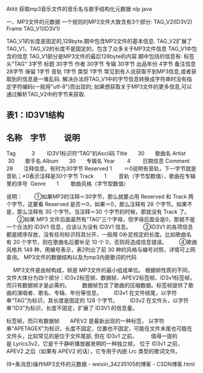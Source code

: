 Atitit 获取mp3音乐文件的音乐名与歌手结构化元数据 nlp java 


一、MP3文件的元数据
一个规则的MP3文件大致含有3个部分:
TAG_V2(ID3V2)
Frame
TAG_V1(ID3V1)

TAG_V1的长度是固定的,128byte.期中包含MP3文件的基本信息.
TAG_V2扩展了TAG_V1，TAG_V2的长度不是固定的，包含了众多关于MP3文件信息
TAG_V1中包含的信息
TAG_V1部分是MP3文件的最后128byte的内容.期中包括的信息有:
标签头"TAG" 3字节
标题 30字节
作者 30字节
专辑 30字节
出品年份 4字节
备注信息 28字节
保留 1字节
音轨 1字节
类型 1字节
常见到有人说获取不到MP3信息,或者获取到的信息是一堆乱码.
解决办法将TAG_V1中的字节信息转换成字符串时没有指定字符编码(一般用"utf-8")而出现的;
如果想获取关于MP3文件的更多信息,可以通过解析TAG_V2中的字节来获取.

表1：ID3V1结构
--------------------------------------------------------------------
名称　字节 　　说明
--------------------------------------------------------------------
Tag　　　3 　　ID3V1标识符“TAG”的Ascii码
Title　　30　　歌曲名
Artist　 30　　歌手名
Album　　30　　专辑名
Year　　 4 　　日期信息
Comment　28　　注释信息，有时为30字节
Reserved 1 　　＝0说明有音轨，下一字节就是音轨；≠0表示注释是30个字节
Track　　1 　　音轨（字节型数值），歌曲在专辑里的序号 
Genre　　1 　　歌曲风格（字节型数值）

说明：
　　①如果MP3的注释＝30字节，那么就要占用 Reserved 和 Track 两个字节，这要看 Reserved 是否＝0，如果＝0，那么注释有 28 个字节。如果不是，那么注释有 30 个字节。当注释＝30 个字节的时候，那就没有 Track 了。
　　②如果 MP3 文件后面虽然有“TAG”三个字母，但字母后面全是0，那就不是一个合法的 ID3V1 信息，应该认为没有 ID3V1 信息。
　　③ID3V1 的各项信息都是顺序存放，没有任何标识将其分开，一般用 0补足规定的长度。比如歌曲名有 20 个字节，则在歌曲名后要补足 10 个 0，否则将造成信息错误。
　　④歌曲风格共 148 种，用编号表示，表2列出了前 30 种的风格与编号对照，详情可上网查询。
MP3文件的数据结构以及为mp3内嵌歌词的代码

　
MP3文件是由帧构成，帧是 MP3文件的最小组成单位。
根据帧性质的不同，文件大体分为四个部分：ID3v2标签帧、数据帧、APEV2标签帧、ID3v1标签帧，而只有数据帧才是必需的。
　　数据帧包含了歌曲的压缩数据。标签帧提供了歌曲的演唱者、歌名、专辑、年份等信息。
　　ID3v1 在文件结尾，以字符串“TAG”为标识，其长度是固定的 128 个字节。
　　ID3v2 在文件头，以字符串“ID3”为标识，长度不固定，扩展了 ID3V1 的信息量。

标签帧，而只有数据帧　　APEV2 是最新出现的一种标签，
以字符串“APETAGEX”为标识，长度不固定，位置也不固定，可能在文件末尾也可能在文件头，比较常见的是位于文件尾部, 但在 ID3v1 之前。
　
　值得一提的是 Lyrics3v2，它是千千静听播放器发明的一种独立帧，
位于 ID3v1 之前，APEV2 之后（如果有 APEV2 的话），它专用于内嵌 Lrc 类型的歌词文件。


(9+条消息)操作MP3文件的元数据 - weixin_34235105的博客 - CSDN博客.html
